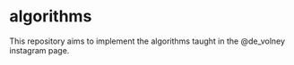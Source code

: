 # algorithms
This repository aims to implement the algorithms taught in the @de_volney instagram page.
